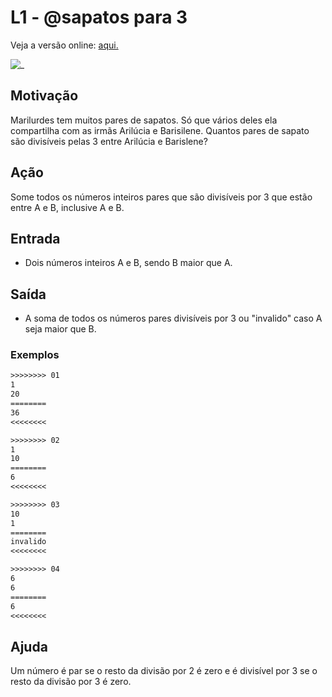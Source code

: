 # L1 - @sapatos para 3

Veja a versão online: [aqui.](https://github.com/qxcodefup/arcade/blob/master/base/sapatos/Readme.md)

![_](https://raw.githubusercontent.com/qxcodefup/arcade/master/base/sapatos/cover.jpg)

## Motivação

Marilurdes tem muitos pares de sapatos. Só que vários deles ela compartilha com as irmãs Arilúcia e Barisilene. Quantos pares de sapato são divisíveis pelas 3 entre Arilúcia e Barislene?

## Ação

Some todos os números inteiros pares que são divisíveis por 3 que estão entre A e B, inclusive A e B.

## Entrada

- Dois números inteiros A e B, sendo B maior que A.

## Saída

- A soma de todos os números pares divisíveis por 3 ou "invalido" caso A seja maior que B.

### Exemplos

``` txt
>>>>>>>> 01
1
20
========
36
<<<<<<<<

>>>>>>>> 02
1
10
========
6
<<<<<<<<

>>>>>>>> 03
10
1
========
invalido
<<<<<<<<

>>>>>>>> 04
6
6
========
6
<<<<<<<<
```

## Ajuda

Um número é par se o resto da divisão por 2 é zero e é divisível por 3 se o resto da divisão por 3 é zero.
